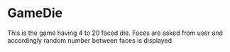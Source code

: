 # GameDie
This is the game having 4 to 20 faced die.
Faces are asked from user
and accordingly random number between faces is displayed
